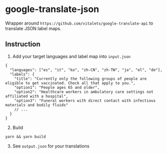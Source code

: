 # google-translate-json

Wrapper around `https://github.com/vitalets/google-translate-api` to translate JSON label maps.

## Instruction

1. Add your target languages and label map into `input.json`

```
{
  "languages": ["es", "it", "ko", "zh-CN", "zh-TW", "ja", "el", "de"],
  "labels": {
    "title": "Currently only the following groups of people are eligible to get vaccinated. Check all that apply to you.",
    "option1": "People ages 65 and older",
    "option2": "Healthcare workers in ambulatory care settings not affiliated with a hospital",
    "option3": "Funeral workers with direct contact with infectious materials and bodily fluids"
    // ...
  }
}

```

2. Build

```
yarn && yarn build
```

3. See `output.json` for your translations
